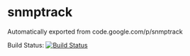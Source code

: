 # snmptrack
Automatically exported from code.google.com/p/snmptrack

Build Status:
[![Build Status](https://travis-ci.org/rarspace01/snmptrack.svg?branch=master)](https://travis-ci.org/rarspace01/snmptrack)
